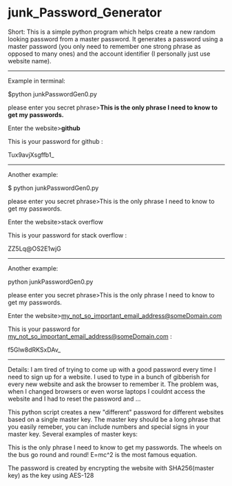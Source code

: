 # junk_Password_Generator
Short:
This is a simple python program which helps create a new random looking password from a master password.
It generates a password using a master password (you only need to remember one strong phrase as opposed to many ones) and 
the account identifier (I personally just use website name). 
______________________________________________
Example in terminal:

$python junkPasswordGen0.py 

please enter you secret phrase>**This is the only phrase I need to know to get my passwords.**

Enter the website>**github**

This is your password for  github :

Tux9avjXsgffb1_
___________________________________________
Another example:

$ python junkPasswordGen0.py 

please enter you secret phrase>This is the only phrase I need to know to get my passwords.

Enter the website>stack overflow

This is your password for  stack overflow :

ZZ5Lq@OS2E1wjG
___________________________________________
Another example:

python junkPasswordGen0.py

please enter you secret phrase>This is the only phrase I need to know to get my passwords.

Enter the website>my_not_so_important_email_address@someDomain.com

This is your password for  my_not_so_important_email_address@someDomain.com :

f5Glw8dRKSxDAv_

_________________________________________

Details:
I am tired of trying to come up with a good password every time I need to sign up for a website.
I used to type in a bunch of gibberish for every new website and ask the browser to remember it. 
The problem was, when I changed browsers or even worse laptops I couldnt access the website and I had to reset the password and ...

This python script creates a new "different" password for different websites based on a single master key.
The master key should be a long phrase that you easily remeber, you can include numbers and special signs in your master key.
Several examples of master keys:

This is the only phrase I need to know to get my passwords.
The wheels on the bus go round and round!
E=mc^2 is the most famous equation.


The password is created by encrypting the website with SHA256(master key) as the key using AES-128

